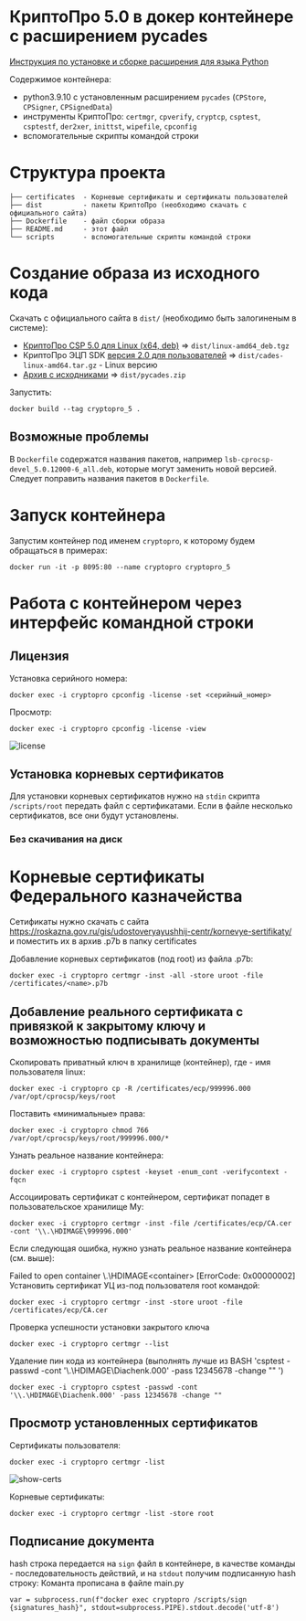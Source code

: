 # КриптоПро 5.0 в докер контейнере c расширением pycades

[Инструкция по установке и сборке расширения для языка Python](https://docs.cryptopro.ru/cades/pycades/pycades-build)

Содержимое контейнера:

* python3.9.10 с установленным расширением `pycades` (`CPStore`, `CPSigner`, `CPSignedData`)
* инструменты КриптоПро: `certmgr`, `cpverify`, `cryptcp`, `csptest`, `csptestf`, `der2xer`, `inittst`, `wipefile`, `cpconfig`
* вспомогательные скрипты командой строки


# Структура проекта

```
├── certificates  - Корневые сертификаты и сертификаты пользователей
├── dist          - пакеты КриптоПро (необходимо скачать с официального сайта)
├── Dockerfile    - файл сборки образа
├── README.md     - этот файл
└── scripts       - вспомогательные скрипты командой строки
````

# Создание образа из исходного кода

Скачать с официального сайта в `dist/` (необходимо быть залогиненым в системе):

* [КриптоПро CSP 5.0 для Linux (x64, deb)](https://www.cryptopro.ru/products/csp/downloads) => `dist/linux-amd64_deb.tgz`
* КриптоПро ЭЦП SDK [версия 2.0 для пользователей](https://cryptopro.ru/products/cades/downloads) => `dist/cades-linux-amd64.tar.gz` - Linux версию
* [Архив с исходниками](https://cryptopro.ru/sites/default/files/products/cades/pycades/pycades.zip) => `dist/pycades.zip`

Запустить:

```
docker build --tag cryptopro_5 .
```

## Возможные проблемы

В `Dockerfile` содержатся названия пакетов, например `lsb-cprocsp-devel_5.0.12000-6_all.deb`, которые могут заменить новой версией. Следует поправить названия пакетов в `Dockerfile`.

# Запуск контейнера

Запустим контейнер под именем `cryptopro`, к которому будем обращаться в примерах:

```shell
docker run -it -p 8095:80 --name cryptopro cryptopro_5
```

# Работа с контейнером через интерфейс командной строки<a name="cli"></a>

## Лицензия

Установка серийного номера:

```shell
docker exec -i cryptopro cpconfig -license -set <серийный_номер>
```

Просмотр:

```shell
docker exec -i cryptopro cpconfig -license -view
```

![license](./assets/license.gif)


## Установка корневых сертификатов

Для установки корневых сертификатов нужно на `stdin` скрипта `/scripts/root` передать файл с сертификатами. Если в файле несколько сертификатов, все они будут установлены.


### Без скачивания на диск

# Корневые сертификаты Федерального казначейства

Сетификаты нужно скачать с сайта https://roskazna.gov.ru/gis/udostoveryayushhij-centr/kornevye-sertifikaty/
и поместить их в архив <name>.p7b в папку certificates

Добавление корневых сертификатов (под root) из файла <name>.p7b:

```shell
docker exec -i cryptopro certmgr -inst -all -store uroot -file /certificates/<name>.p7b
```


## Добавление реального сертификата с привязкой к закрытому ключу и возможностью подписывать документы

Скопировать приватный ключ в хранилище (контейнер), где <username> - имя пользователя linux:
```shell
docker exec -i cryptopro cp -R /certificates/ecp/999996.000 /var/opt/cprocsp/keys/root
```
Поставить «минимальные» права:
```shell
docker exec -i cryptopro chmod 766 /var/opt/cprocsp/keys/root/999996.000/*
```
Узнать реальное название контейнера:
```shell
docker exec -i cryptopro csptest -keyset -enum_cont -verifycontext -fqcn
```
Ассоциировать сертификат с контейнером, сертификат попадет в пользовательское хранилище My:
```shell
docker exec -i cryptopro certmgr -inst -file /certificates/ecp/CA.cer -cont '\\.\HDIMAGE\999996.000'
```
Если следующая ошибка, нужно узнать реальное название контейнера (см. выше):

Failed to open container \\.\HDIMAGE\<container>
[ErrorCode: 0x00000002]
Установить сертификат УЦ из-под пользователя root командой:
```shell
docker exec -i cryptopro certmgr -inst -store uroot -file /certificates/ecp/CA.cer
```
Проверка успешности установки закрытого ключа
```shell
docker exec -i cryptopro certmgr --list
```
Удаление пин кода из контейнера (выполнять лучше из BASH 'csptest -passwd -cont '\\.\HDIMAGE\Diachenk.000' -pass 12345678 -change "" ')
```shell
docker exec -i cryptopro csptest -passwd -cont '\\.\HDIMAGE\Diachenk.000' -pass 12345678 -change "" 
```

## Просмотр установленных сертификатов

Сертификаты пользователя:

```shell
docker exec -i cryptopro certmgr -list
```

![show-certs](./assets/show-certs.gif)

Корневые сертификаты:

```shell
docker exec -i cryptopro certmgr -list -store root
```

## Подписание документа

hash строка передается  на `sign` файл в контейнере, в качестве команды - последовательность действий, и на `stdout` получим подписанную hash строку:
Команта прописана в файле main.py
```shell
var = subprocess.run(f"docker exec cryptopro /scripts/sign {signatures_hash}", stdout=subprocess.PIPE).stdout.decode('utf-8')
```


